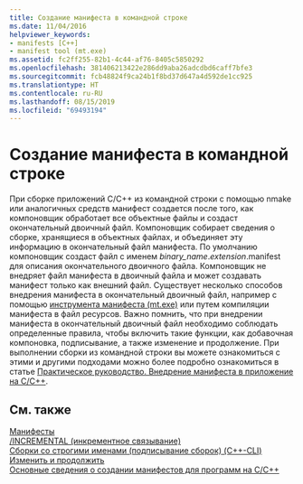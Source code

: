 ```yaml
---
title: Создание манифеста в командной строке
ms.date: 11/04/2016
helpviewer_keywords:
- manifests [C++]
- manifest tool (mt.exe)
ms.assetid: fc2ff255-82b1-4c44-af76-8405c5850292
ms.openlocfilehash: 381406213422e286dd9aba26adcdbd6caff7bfe3
ms.sourcegitcommit: fcb48824f9ca24b1f8bd37d647a4d592de1cc925
ms.translationtype: HT
ms.contentlocale: ru-RU
ms.lasthandoff: 08/15/2019
ms.locfileid: "69493194"
---
```

# <a name="manifest-generation-at-the-command-line"></a>Создание манифеста в командной строке

При сборке приложений C/C++ из командной строки с помощью nmake или аналогичных средств манифест создается после того, как компоновщик обработает все объектные файлы и создаст окончательный двоичный файл. Компоновщик собирает сведения о сборке, хранящиеся в объектных файлах, и объединяет эту информацию в окончательный файл манифеста. По умолчанию компоновщик создаст файл с именем *binary_name*.*extension*.manifest для описания окончательного двоичного файла. Компоновщик не внедряет файл манифеста в двоичный файла и может создавать манифест только как внешний файл. Существует несколько способов внедрения манифеста в окончательный двоичный файл, например с помощью [инструмента манифеста (mt.exe)](/windows/win32/sbscs/mt-exe) или путем компиляции манифеста в файл ресурсов. Важно помнить, что при внедрении манифеста в окончательный двоичный файл необходимо соблюдать определенные правила, чтобы включить такие функции, как добавочная компоновка, подписывание, а также изменение и продолжение. При выполнении сборки из командной строки вы можете ознакомиться с этими и другими подходами можно более подробно ознакомиться в статье [Практическое руководство. Внедрение манифеста в приложение на C/C++](how-to-embed-a-manifest-inside-a-c-cpp-application.md).

## <a name="see-also"></a>См. также

[Манифесты](/windows/win32/sbscs/manifests)<br/>
[/INCREMENTAL (инкрементное связывание)](reference/incremental-link-incrementally.md)<br/>
[Сборки со строгими именами (подписывание сборок) (C++-CLI)](../dotnet/strong-name-assemblies-assembly-signing-cpp-cli.md)<br/>
[Изменить и продолжить](/visualstudio/debugger/edit-and-continue)<br/>
[Основные сведения о создании манифестов для программ на C/C++](understanding-manifest-generation-for-c-cpp-programs.md)<br/>
